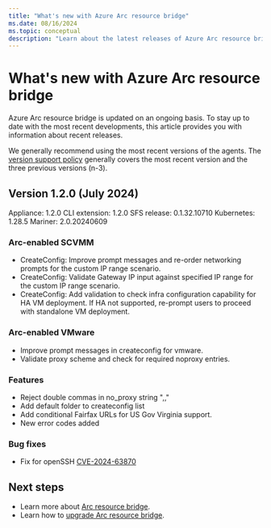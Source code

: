```yaml
---
title: "What's new with Azure Arc resource bridge"
ms.date: 08/16/2024
ms.topic: conceptual
description: "Learn about the latest releases of Azure Arc resource bridge."
---
```


# What's new with Azure Arc resource bridge

Azure Arc resource bridge is updated on an ongoing basis. To stay up to date with the most recent developments, this article provides you with information about recent releases.


We generally recommend using the most recent versions of the agents. The [version support policy](overview.md#version-support-policy) generally covers the most recent version and the three previous versions (n-3).

## Version 1.2.0 (July 2024)

Appliance: 1.2.0
CLI extension: 1.2.0
SFS release: 0.1.32.10710
Kubernetes: 1.28.5
Mariner: 2.0.20240609

### Arc-enabled SCVMM

- CreateConfig: Improve prompt messages and re-order networking prompts for the custom IP range scenario.
- CreateConfig: Validate Gateway IP input against specified IP range for the custom IP range scenario.
- CreateConfig: Add validation to check infra configuration capability for HA VM deployment. If HA not supported, re-prompt users to proceed with standalone VM deployment.

### Arc-enabled VMware

- Improve prompt messages in createconfig for vmware.
- Validate proxy scheme and check for required noproxy entries.

### Features

- Reject double commas in no_proxy string ",,"
- Add default folder to createconfig list
- Add conditional Fairfax URLs for US Gov Virginia support.
- New error codes added

### Bug fixes

- Fix for openSSH [CVE-2024-63870](https://github.com/advisories/GHSA-2x8c-95vh-gfv4)

## Next steps

- Learn more about [Arc resource bridge](overview.md).
- Learn how to [upgrade Arc resource bridge](upgrade.md).
